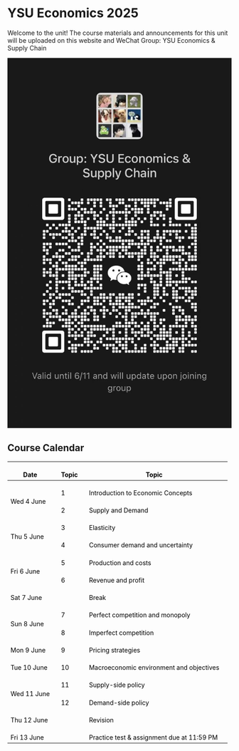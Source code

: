 # YSU Economics 2025

Welcome to the unit! The course materials and announcements for this unit will be uploaded on this website and WeChat Group: YSU Economics & Supply Chain

![<img src="QR.png" alt="Group QR Code" width="300"/>](QR.jpg)


## Course Calendar

<table class="tg"><thead>
  <tr>
    <th class="tg-nrix">&nbsp;&nbsp;&nbsp;<br><span style="font-weight:bold;color:black">Date</span>&nbsp;&nbsp;&nbsp;</th>
    <th class="tg-nrix">&nbsp;&nbsp;&nbsp;<br><span style="font-weight:bold;color:black">Topic</span>&nbsp;&nbsp;&nbsp;</th>
    <th class="tg-nrix">&nbsp;&nbsp;&nbsp;<br><span style="font-weight:bold;color:black">Topic</span>&nbsp;&nbsp;&nbsp;</th>
  </tr></thead>
<tbody>
  <tr>
    <td class="tg-nrix" rowspan="2">&nbsp;&nbsp;&nbsp;<br><span style="font-weight:normal;color:black">Wed 4 June</span>&nbsp;&nbsp;&nbsp;</td>
    <td class="tg-nrix">&nbsp;&nbsp;&nbsp;<br><span style="font-weight:normal;color:black">1</span>&nbsp;&nbsp;&nbsp;</td>
    <td class="tg-nrix">&nbsp;&nbsp;&nbsp;<br><span style="font-weight:normal;color:black">Introduction to Economic Concepts</span>&nbsp;&nbsp;&nbsp;</td>
  </tr>
  <tr>
    <td class="tg-nrix">&nbsp;&nbsp;&nbsp;<br><span style="font-weight:normal;color:black">2</span>&nbsp;&nbsp;&nbsp;</td>
    <td class="tg-nrix">&nbsp;&nbsp;&nbsp;<br><span style="font-weight:normal;color:black">Supply and Demand</span>&nbsp;&nbsp;&nbsp;</td>
  </tr>
  <tr>
    <td class="tg-nrix" rowspan="2">&nbsp;&nbsp;&nbsp;<br><span style="font-weight:normal;color:black">Thu 5 June</span>&nbsp;&nbsp;&nbsp;</td>
    <td class="tg-nrix">&nbsp;&nbsp;&nbsp;<br><span style="font-weight:normal;color:black">3</span>&nbsp;&nbsp;&nbsp;</td>
    <td class="tg-nrix">&nbsp;&nbsp;&nbsp;<br><span style="font-weight:normal;color:black">Elasticity</span>&nbsp;&nbsp;&nbsp;</td>
  </tr>
  <tr>
    <td class="tg-nrix">&nbsp;&nbsp;&nbsp;<br><span style="font-weight:normal;color:black">4</span>&nbsp;&nbsp;&nbsp;</td>
    <td class="tg-nrix">&nbsp;&nbsp;&nbsp;<br><span style="font-weight:normal;color:black">Consumer demand and uncertainty</span>&nbsp;&nbsp;&nbsp;</td>
  </tr>
  <tr>
    <td class="tg-nrix" rowspan="2">&nbsp;&nbsp;&nbsp;<br><span style="font-weight:normal;color:black">Fri 6 June</span>&nbsp;&nbsp;&nbsp;</td>
    <td class="tg-nrix">&nbsp;&nbsp;&nbsp;<br><span style="font-weight:normal;color:black">5</span>&nbsp;&nbsp;&nbsp;</td>
    <td class="tg-nrix">&nbsp;&nbsp;&nbsp;<br><span style="font-weight:normal;color:black">Production and costs</span>&nbsp;&nbsp;&nbsp;</td>
  </tr>
  <tr>
    <td class="tg-nrix">&nbsp;&nbsp;&nbsp;<br><span style="font-weight:normal;color:black">6</span>&nbsp;&nbsp;&nbsp;</td>
    <td class="tg-nrix">&nbsp;&nbsp;&nbsp;<br><span style="font-weight:normal;color:black">Revenue and profit</span>&nbsp;&nbsp;&nbsp;</td>
  </tr>
  <tr>
    <td class="tg-nrix">&nbsp;&nbsp;&nbsp;<br><span style="font-weight:normal;color:black">Sat 7 June</span>&nbsp;&nbsp;&nbsp;</td>
    <td class="tg-nrix">&nbsp;&nbsp;&nbsp;<br>&nbsp;&nbsp;&nbsp;</td>
    <td class="tg-nrix">&nbsp;&nbsp;&nbsp;<br><span style="font-weight:normal;color:black">Break</span>&nbsp;&nbsp;&nbsp;</td>
  </tr>
  <tr>
    <td class="tg-nrix" rowspan="2">&nbsp;&nbsp;&nbsp;<br><span style="font-weight:normal;color:black">Sun 8 June</span>&nbsp;&nbsp;&nbsp;</td>
    <td class="tg-nrix">&nbsp;&nbsp;&nbsp;<br><span style="font-weight:normal;color:black">7</span>&nbsp;&nbsp;&nbsp;</td>
    <td class="tg-nrix">&nbsp;&nbsp;&nbsp;<br><span style="font-weight:normal;color:black">Perfect competition and monopoly</span>&nbsp;&nbsp;&nbsp;</td>
  </tr>
  <tr>
    <td class="tg-nrix">&nbsp;&nbsp;&nbsp;<br><span style="font-weight:normal;color:black">8</span>&nbsp;&nbsp;&nbsp;</td>
    <td class="tg-nrix">&nbsp;&nbsp;&nbsp;<br><span style="font-weight:normal;color:black">Imperfect competition</span>&nbsp;&nbsp;&nbsp;</td>
  </tr>
  <tr>
    <td class="tg-nrix">&nbsp;&nbsp;&nbsp;<br><span style="font-weight:normal;color:black">Mon 9 June</span>&nbsp;&nbsp;&nbsp;</td>
    <td class="tg-nrix">&nbsp;&nbsp;&nbsp;<br><span style="font-weight:normal;color:black">9</span>&nbsp;&nbsp;&nbsp;</td>
    <td class="tg-nrix">&nbsp;&nbsp;&nbsp;<br><span style="font-weight:normal;color:black">Pricing strategies</span>&nbsp;&nbsp;&nbsp;</td>
  </tr>
  <tr>
    <td class="tg-nrix">&nbsp;&nbsp;&nbsp;<br><span style="font-weight:normal;color:black">Tue 10 June</span>&nbsp;&nbsp;&nbsp;</td>
    <td class="tg-nrix">&nbsp;&nbsp;&nbsp;<br><span style="font-weight:normal;color:black">10</span>&nbsp;&nbsp;&nbsp;</td>
    <td class="tg-nrix">&nbsp;&nbsp;&nbsp;<br><span style="font-weight:normal;color:black">Macroeconomic environment and objectives</span>&nbsp;&nbsp;&nbsp;</td>
  </tr>
  <tr>
    <td class="tg-nrix" rowspan="2">&nbsp;&nbsp;&nbsp;<br><span style="font-weight:normal;color:black">Wed 11 June</span>&nbsp;&nbsp;&nbsp;</td>
    <td class="tg-nrix">&nbsp;&nbsp;&nbsp;<br><span style="font-weight:normal;color:black">11</span>&nbsp;&nbsp;&nbsp;</td>
    <td class="tg-nrix">&nbsp;&nbsp;&nbsp;<br><span style="font-weight:normal;color:black">Supply-side policy</span>&nbsp;&nbsp;&nbsp;</td>
  </tr>
  <tr>
    <td class="tg-nrix">&nbsp;&nbsp;&nbsp;<br><span style="font-weight:normal;color:black">12</span>&nbsp;&nbsp;&nbsp;</td>
    <td class="tg-nrix">&nbsp;&nbsp;&nbsp;<br><span style="font-weight:normal;color:black">Demand-side policy</span>&nbsp;&nbsp;&nbsp;</td>
  </tr>
  <tr>
    <td class="tg-nrix">&nbsp;&nbsp;&nbsp;<br><span style="font-weight:normal;color:black">Thu 12 June</span>&nbsp;&nbsp;&nbsp;</td>
    <td class="tg-nrix">&nbsp;&nbsp;&nbsp;<br>&nbsp;&nbsp;&nbsp;</td>
    <td class="tg-nrix">&nbsp;&nbsp;&nbsp;<br><span style="font-weight:normal;color:black">Revision</span>&nbsp;&nbsp;&nbsp;</td>
  </tr>
  <tr>
    <td class="tg-nrix">&nbsp;&nbsp;&nbsp;<br><span style="font-weight:normal;color:black">Fri 13 June</span>&nbsp;&nbsp;&nbsp;</td>
    <td class="tg-nrix">&nbsp;&nbsp;&nbsp;<br>&nbsp;&nbsp;&nbsp;</td>
    <td class="tg-nrix">&nbsp;&nbsp;&nbsp;<br><span style="font-weight:normal;color:black">Practice test &amp; assignment due at 11:59 PM</span>&nbsp;&nbsp;&nbsp;</td>
  </tr>
</tbody></table>
